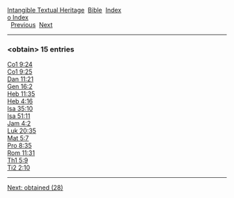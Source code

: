 [Intangible Textual Heritage](../../index)  [Bible](../index) 
[Index](index)   
[o Index](_o_)  
  [Previous](c07957)  [Next](c07959) 

------------------------------------------------------------------------

### &lt;obtain&gt; 15 entries

[Co1 9:24](../kjv/co1009.htm#024)  
[Co1 9:25](../kjv/co1009.htm#025)  
[Dan 11:21](../kjv/dan011.htm#021)  
[Gen 16:2](../kjv/gen016.htm#002)  
[Heb 11:35](../kjv/heb011.htm#035)  
[Heb 4:16](../kjv/heb004.htm#016)  
[Isa 35:10](../kjv/isa035.htm#010)  
[Isa 51:11](../kjv/isa051.htm#011)  
[Jam 4:2](../kjv/jam004.htm#002)  
[Luk 20:35](../kjv/luk020.htm#035)  
[Mat 5:7](../kjv/mat005.htm#007)  
[Pro 8:35](../kjv/pro008.htm#035)  
[Rom 11:31](../kjv/rom011.htm#031)  
[Th1 5:9](../kjv/th1005.htm#009)  
[Ti2 2:10](../kjv/ti2002.htm#010)  

------------------------------------------------------------------------

[Next: obtained (28)](c07959)
